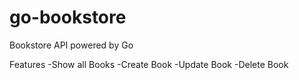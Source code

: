 # go-bookstore
Bookstore API powered by Go 


Features
-Show all Books
-Create Book
-Update Book 
-Delete Book

